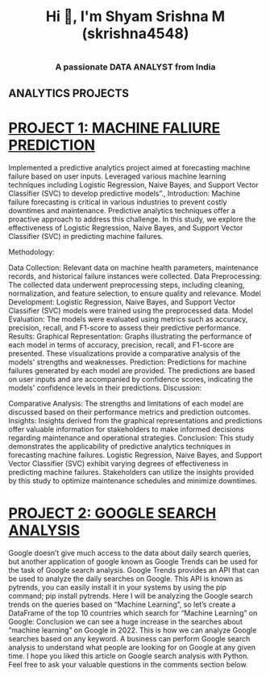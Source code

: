## <h1 align="center">Hi 👋, I'm Shyam Srishna M (skrishna4548)</h1>
# <h3 align="center">A passionate DATA ANALYST from India</h3>
## ANALYTICS PROJECTS
# [PROJECT 1: MACHINE FALIURE PREDICTION](https://github.com/Skrishna4548/PORTFOLIO/blob/main/MACHINE%20FAILURE%20(1).ipynb)
   Implemented a predictive analytics project aimed at forecasting machine failure based on user inputs. Leveraged various machine learning techniques including Logistic Regression, Naive Bayes, and Support Vector Classifier (SVC) to develop predictive models”., 
Introduction:
Machine failure forecasting is critical in various industries to prevent costly downtimes and maintenance. Predictive analytics techniques offer a proactive approach to address this challenge. In this study, we explore the effectiveness of Logistic Regression, Naive Bayes, and Support Vector Classifier (SVC) in predicting machine failures.

Methodology:

Data Collection: Relevant data on machine health parameters, maintenance records, and historical failure instances were collected.
Data Preprocessing: The collected data underwent preprocessing steps, including cleaning, normalization, and feature selection, to ensure quality and relevance.
Model Development: Logistic Regression, Naive Bayes, and Support Vector Classifier (SVC) models were trained using the preprocessed data.
Model Evaluation: The models were evaluated using metrics such as accuracy, precision, recall, and F1-score to assess their predictive performance.
Results:
Graphical Representation: Graphs illustrating the performance of each model in terms of accuracy, precision, recall, and F1-score are presented. These visualizations provide a comparative analysis of the models' strengths and weaknesses.
Prediction: Predictions for machine failures generated by each model are provided. The predictions are based on user inputs and are accompanied by confidence scores, indicating the models' confidence levels in their predictions.
Discussion:

Comparative Analysis: The strengths and limitations of each model are discussed based on their performance metrics and prediction outcomes.
Insights: Insights derived from the graphical representations and predictions offer valuable information for stakeholders to make informed decisions regarding maintenance and operational strategies.
Conclusion:
This study demonstrates the applicability of predictive analytics techniques in forecasting machine failures.
Logistic Regression, Naive Bayes, and Support Vector Classifier (SVC) exhibit varying degrees of effectiveness in predicting machine failures.
Stakeholders can utilize the insights provided by this study to optimize maintenance schedules and minimize downtimes.
# [PROJECT 2: GOOGLE SEARCH ANALYSIS](https://github.com/Skrishna4548/PORTFOLIO/blob/main/GOOGLE%20SEARCH%20ANALYSIS.ipynb)
Google doesn’t give much access to the data about daily search queries, but another application of google known as Google Trends can be used for the task of Google search analysis. Google Trends provides an API that can be used to analyze the daily searches on Google. This API is known as pytrends, you can easily install it in your systems by using the pip command; pip install pytrends.
Here I will be analyzing the Google search trends on the queries based on “Machine Learning”, so let’s create a DataFrame of the top 10 countries which search for “Machine Learning” on Google:
Conclusion
we can see a huge increase in the searches about “machine learning” on Google in 2022. This is how we can analyze Google searches based on any keyword. A business can perform Google search analysis to understand what people are looking for on Google at any given time. I hope you liked this article on Google search analysis with Python. Feel free to ask your valuable questions in the comments section below.

